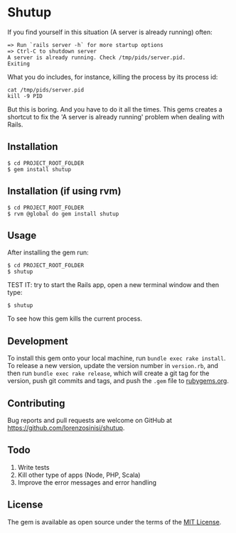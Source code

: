 # Shutup

If you find yourself in this situation (A server is already running) often:

```
=> Run `rails server -h` for more startup options
=> Ctrl-C to shutdown server
A server is already running. Check /tmp/pids/server.pid.
Exiting
```

What you do includes, for instance, killing the process by its process id:

```
cat /tmp/pids/server.pid
kill -9 PID
```

But this is boring. And you have to do it all the times. This gems creates a shortcut to fix the 'A server is already running' problem when dealing with Rails.

## Installation

    $ cd PROJECT_ROOT_FOLDER
    $ gem install shutup

## Installation (if using rvm)

    $ cd PROJECT_ROOT_FOLDER
    $ rvm @global do gem install shutup


## Usage

After installing the gem run:

    $ cd PROJECT_ROOT_FOLDER
    $ shutup

TEST IT: try to start the Rails app, open a new terminal window and then type:

    $ shutup

To see how this gem kills the current process.

## Development

To install this gem onto your local machine, run `bundle exec rake install`. To release a new version, update the version number in `version.rb`, and then run `bundle exec rake release`, which will create a git tag for the version, push git commits and tags, and push the `.gem` file to [rubygems.org](https://rubygems.org).

## Contributing

Bug reports and pull requests are welcome on GitHub at https://github.com/lorenzosinisi/shutup.

## Todo

1. Write tests
2. Kill other type of apps (Node, PHP, Scala)
3. Improve the error messages and error handling


## License

The gem is available as open source under the terms of the [MIT License](http://opensource.org/licenses/MIT).

